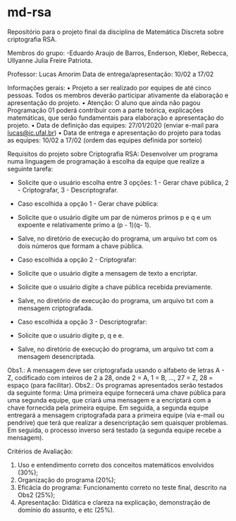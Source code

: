 # md-rsa
Repositório para o projeto final da disciplina de Matemática Discreta sobre criptografia RSA.

Membros do grupo:
-Eduardo Araujo de Barros, Enderson, Kleber, Rebecca, Ullyanne Julia Freire Patriota.

Professor: Lucas Amorim 
Data de entrega/apresentação: 10/02 a 17/02

Informações gerais:
• Projeto a ser realizado por equipes de até cinco pessoas. Todos os membros deverão participar ativamente da elaboração e apresentação do projeto.
• Atenção: O aluno que ainda não pagou Programação 01 poderá contribuir com a parte teórica, explicações matemáticas, que serão fundamentais para elaboração e apresentação do projeto.
• Data de definição das equipes: 27/01/2020 (enviar e-mail para lucas@ic.ufal.br)
• Data de entrega e apresentação do projeto para todas as equipes: 10/02 a 17/02 (ordem das equipes
definida por sorteio)

Requisitos do projeto sobre Criptografia RSA: Desenvolver um programa numa linguagem de programação à escolha da equipe que realize a seguinte tarefa:
- Solicite que o usuário escolha entre 3 opções: 1 - Gerar chave pública, 2 - Criptografar, 3 - Descriptografar.

- Caso escolhida a opção 1 - Gerar chave pública:
- Solicite que o usuário digite um par de números primos p e q e um expoente e relativamente primo a (p - 1)(q- 1).
- Salve, no diretório de execução do programa, um arquivo txt com os dois números que formam a chave pública.

- Caso escolhida a opção 2 - Criptografar:
- Solicite que o usuário digite a mensagem de texto a encriptar.
- Solicite que o usuário digite a chave pública recebida previamente.
- Salve, no diretório de execução do programa, um arquivo txt com a mensagem criptografada.

- Caso escolhida a opção 3 - Descriptografar:
- Solicite que o usuário digite p, q e e.
- Salve, no diretório de execução do programa, um arquivo txt com a mensagem desencriptada.

Obs1.: A mensagem deve ser criptografada usando o alfabeto de letras A - Z, codificado com inteiros de 2 a 28, onde 2 = A, 1 = B, ..., 27 = Z, 28 = espaço (para facilitar).
Obs2.: Os programas apresentados serão testados da seguinte forma: Uma primeira equipe fornecerá uma chave pública para uma segunda equipe, que criará uma mensagem e a encriptará com a chave fornecida pela primeira equipe. Em seguida, a segunda equipe entregará a mensagem criptografada para a primeira equipe (via e-mail ou pendrive) que terá que realizar a desencriptação sem quaisquer problemas. Em seguida, o processo inverso será testado (a segunda equipe recebe a mensagem).

Critérios de Avaliação:
1. Uso e entendimento correto dos conceitos matemáticos envolvidos (30%);
2. Organização do programa (20%);
3. Eficácia do programa: Funcionamento correto no teste final, descrito na Obs2 (25%);
4. Apresentação: Didática e clareza na explicação, demonstração de domínio do assunto, e etc (25%).
